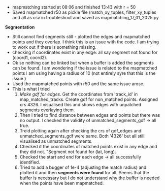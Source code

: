 - mapmatching started at 08:06 and finished 13:43 with r = 50
- Saved mapmatched r50 as pickle file (match_xy_tuples, filter_xy_tuples and all as csv in troubleshoot and saved as mapmatching_17_01_2025.py

**Segmentation**
- Still cannot find segments still - plotted the edges and mapmatched points and they overlap. I think this is an issue with the code. I am trying to work out if there is something missing.
- checking if coordinates exist in any edge: all say segment not found for (coord1, coord2).
- Ok so nothing can be linked but when a buffer is added the segments can be found. I am wondering if the issue is related to the mapmatched points I am using having a radius of 10 (not entirely syre that this is the issue.)
- Used the mapmatched points with r50 and the same issue arose.
- This is what I tried
    1) *Make gdf for edges*. Get the coordinates from 'track_id' in map_matched_tracks. Create gdf for non_matched points. Assigned crs 4326. I visualised this and shows edges with unpatched segments overlaying them.
    2) Then I tried to find distance between edges and points but there was no output. I checked the validity of unmatched_segments_gdf -> all true.
    3) Treid plotting again after checking the crs of gdf_edges and unmatched_segments_gdf were same. Both '4326' but all still visualised as unmatched segments.
    4) Checked if the coordinates of matched points exist in any edge and they did not. "Segment not found for (lat, long).
    5) Checked the start and end for each edge -> all successfully identified.
    6) Tried to add a bugger of 1e-4 (adjusting the match radius) and plotted it and then **segments were found** for all. Seems that the buffer is necessary but I do not understand why the buffer is needed when the points have been mapmatched.
  
